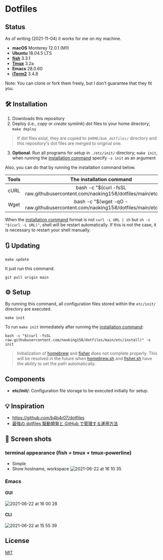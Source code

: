 # Dotfiles

## Status

As of writing (2021-11-04) it works for me on my machine.
- **macOS** Monterey 12.0.1 (M1)
- **Ubuntu** 18.04.5 LTS
- **[fish](https://github.com/fish-shell/fish-shell)** 3.3.1
- **[Tmux](https://github.com/tmux/tmux/wiki)** 3.2a
- **Emacs** 28.0.60
- **[iTerm2](https://iterm2.com)** 3.4.8

Note: You can clone or fork them freely, but I don't guarantee that they fit you.


## 🛠️ Installation

1. Downloads this repository
2. Deploy (i.e., *copy* or *create symlink*) dot files to your home directory; `make deploy`
> If dot files exist, they are copied to `$HOME/bak_dotfiles/` directory and this repository's dot files are merged to original one.
3. **Optional**: Run all programs for setup in `./etc/init/` directory; `make init`, when running the [installation command](#oneliner) specify `-s init` as an argument

Also, you can do that by running the installation command below.

| Tools | <a name="oneliner">The installation command</a> |
|:-:|:-:|
| cURL | bash -c "$(curl -fsSL raw.githubusercontent.com/naoking158/dotfiles/main/etc/install)" |
| Wget | bash -c "$(wget -qO - raw.githubusercontent.com/naoking158/dotfiles/main/etc/install)" |

When the [installation command](#oneliner) format is not `curl -L URL | sh` but `sh -c "$(curl -L URL)"`, shell will be restart automatically. If this is not the case, it is necessary to restart your shell manually.


## 🔃 Updating

```console
make update
```

It just run this command.
```console
git pull origin main
```


## ⚙️ Setup

By running this command, all configuration files stored within the `etc/init/` directory are executed.
```console
make init
```

To run `make init` immediately after running the [installation command](#oneliner):
```console
bash -c "$(curl -fsSL raw.githubusercontent.com/naoking158/dotfiles/main/etc/install)" -s init 
```

> Initialization of [homebrew](https://brew.sh) and [fisher](https://github.com/jorgebucaran/fisher) does not complete properly. This will be resolved in the future when [homebrew.sh](etc/init/homebrew.sh) and [fisher.sh](etc/init/fisher.sh) have the ability to set the path automatically.


## Components

- **etc/init/**: Configuration file storage to be executed initially for setup.


## 💡 Inspiration

- <https://github.com/b4b4r07/dotfiles>
- [最強の dotfiles 駆動開発と GitHub で管理する運用方法](https://qiita.com/b4b4r07/items/b70178e021bef12cd4a2#fnref2)

## 📸 Screen shots

### terminal appearance (fish + tmux + tmux-powerline)
- Simple
- Show hostname, workspace
![ 2021-06-22 at 16 10 35](https://user-images.githubusercontent.com/29372455/122880004-7951c080-d374-11eb-90a1-6d97cfe6a9c2.png)


### Emacs
#### GUI
![ 2021-06-22 at 16 00 28](https://user-images.githubusercontent.com/29372455/122879165-8f12b600-d373-11eb-9a8e-3b7a1a004477.png)

#### CLI
![ 2021-06-22 at 15 55 39](https://user-images.githubusercontent.com/29372455/122879197-99cd4b00-d373-11eb-9eaa-e92e79fb76fb.png)


## License

[MIT](LICENSE)
